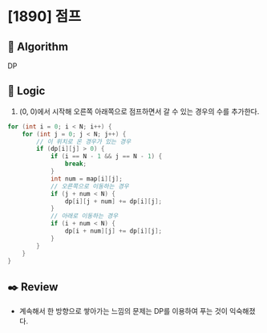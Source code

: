 # [1890] 점프

## :pushpin: **Algorithm**

DP

## :round_pushpin: **Logic**

1. (0, 0)에서 시작해 오른쪽 아래쪽으로 점프하면서 갈 수 있는 경우의 수를 추가한다.

```java
for (int i = 0; i < N; i++) {
    for (int j = 0; j < N; j++) {
        // 이 위치로 온 경우가 있는 경우
        if (dp[i][j] > 0) {
            if (i == N - 1 && j == N - 1) {
                break;
            }
            int num = map[i][j];
            // 오른쪽으로 이동하는 경우
            if (j + num < N) {
                dp[i][j + num] += dp[i][j];
            }
            // 아래로 이동하는 경우
            if (i + num < N) {
                dp[i + num][j] += dp[i][j];
            }
        }
    }
}
```

## :black_nib: **Review**

- 계속해서 한 방향으로 쌓아가는 느낌의 문제는 DP를 이용하여 푸는 것이 익숙해졌다.
